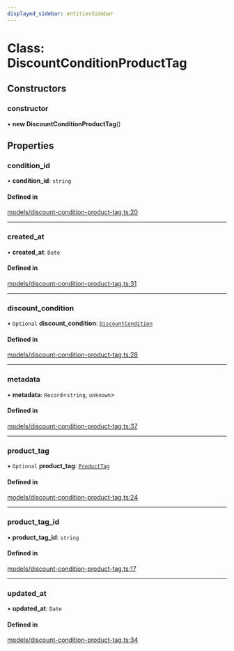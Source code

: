 ```yaml
---
displayed_sidebar: entitiesSidebar
---
```


# Class: DiscountConditionProductTag

## Constructors

### constructor

• **new DiscountConditionProductTag**()

## Properties

### condition\_id

• **condition\_id**: `string`

#### Defined in

[models/discount-condition-product-tag.ts:20](https://github.com/medusajs/medusa/blob/0b0d50b47/packages/medusa/src/models/discount-condition-product-tag.ts#L20)

___

### created\_at

• **created\_at**: `Date`

#### Defined in

[models/discount-condition-product-tag.ts:31](https://github.com/medusajs/medusa/blob/0b0d50b47/packages/medusa/src/models/discount-condition-product-tag.ts#L31)

___

### discount\_condition

• `Optional` **discount\_condition**: [`DiscountCondition`](DiscountCondition.md)

#### Defined in

[models/discount-condition-product-tag.ts:28](https://github.com/medusajs/medusa/blob/0b0d50b47/packages/medusa/src/models/discount-condition-product-tag.ts#L28)

___

### metadata

• **metadata**: `Record`<`string`, `unknown`\>

#### Defined in

[models/discount-condition-product-tag.ts:37](https://github.com/medusajs/medusa/blob/0b0d50b47/packages/medusa/src/models/discount-condition-product-tag.ts#L37)

___

### product\_tag

• `Optional` **product\_tag**: [`ProductTag`](ProductTag.md)

#### Defined in

[models/discount-condition-product-tag.ts:24](https://github.com/medusajs/medusa/blob/0b0d50b47/packages/medusa/src/models/discount-condition-product-tag.ts#L24)

___

### product\_tag\_id

• **product\_tag\_id**: `string`

#### Defined in

[models/discount-condition-product-tag.ts:17](https://github.com/medusajs/medusa/blob/0b0d50b47/packages/medusa/src/models/discount-condition-product-tag.ts#L17)

___

### updated\_at

• **updated\_at**: `Date`

#### Defined in

[models/discount-condition-product-tag.ts:34](https://github.com/medusajs/medusa/blob/0b0d50b47/packages/medusa/src/models/discount-condition-product-tag.ts#L34)
